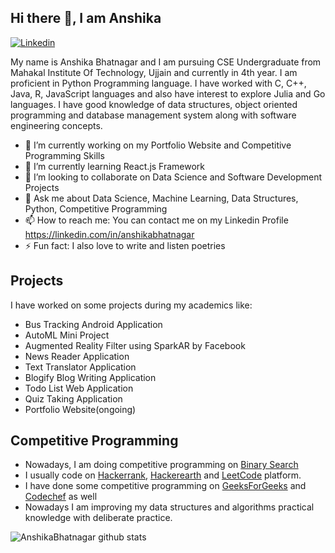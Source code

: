 ## Hi there 👋, I am Anshika

[![Linkedin](https://img.shields.io/badge/-LinkedIn-blue?style=flat&logo=Linkedin&logoColor=white)](https://www.linkedin.com/in/anshikabhatnagar/)

My name is Anshika Bhatnagar and I am pursuing CSE Undergraduate from Mahakal Institute Of Technology, Ujjain and currently in 4th year. 
I am proficient in Python Programming language. I have worked with C, C++, Java, R, JavaScript languages and also have interest to explore Julia and Go languages. 
I have good knowledge of data structures, object oriented programming and database management system along with software engineering concepts. 

- 🔭 I’m currently working on my Portfolio Website and Competitive Programming Skills
- 🌱 I’m currently learning React.js Framework
- 👯 I’m looking to collaborate on Data Science and Software Development Projects
- 💬 Ask me about Data Science, Machine Learning, Data Structures, Python, Competitive Programming
- 📫 How to reach me: You can contact me on my Linkedin Profile https://linkedin.com/in/anshikabhatnagar
- ⚡ Fun fact: I also love to write and listen poetries

## Projects
I have worked on some projects during my academics like:
- Bus Tracking Android Application
- AutoML Mini Project
- Augmented Reality Filter using SparkAR by Facebook
- News Reader Application
- Text Translator Application
- Blogify Blog Writing Application 
- Todo List Web Application
- Quiz Taking Application
- Portfolio Website(ongoing)

## Competitive Programming
- Nowadays, I am doing competitive programming on [Binary Search](https://binarysearch.com/@/Anshika02)
- I usually code on [Hackerrank](https://www.hackerrank.com/bhatnagaranshik1?hr_r=1), [Hackerearth](https://www.hackerearth.com/@anshika111) and [LeetCode](https://leetcode.com/anshika02/) platform. 
- I have done some competitive programming on [GeeksForGeeks](https://auth.geeksforgeeks.org/user/anshikabhatnagar/practice/) and [Codechef](https://www.codechef.com/users/anshika02) as well
- Nowadays I am improving my data structures and algorithms practical knowledge with deliberate practice. 

![AnshikaBhatnagar github stats](https://github-readme-stats.vercel.app/api?username=bhatnagaranshika02&show_icons=true&theme=tokyonight)
